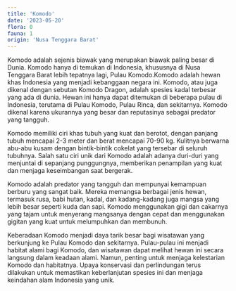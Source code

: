 ```yaml
---
title: 'Komodo'
date: '2023-05-20'
flora: 0
fauna: 1
origin: 'Nusa Tenggara Barat'
---
```


Komodo adalah sejenis biawak yang merupakan biawak paling besar di Dunia. Komodo hanya di temukan di Indonesia, khususnya di Nusa Tenggara Barat lebih tepatnya lagi, Pulau Komodo.Komodo adalah hewan khas Indonesia yang menjadi kebanggaan negara ini. Komodo, atau juga dikenal dengan sebutan Komodo Dragon, adalah spesies kadal terbesar yang ada di dunia. Hewan ini hanya dapat ditemukan di beberapa pulau di Indonesia, terutama di Pulau Komodo, Pulau Rinca, dan sekitarnya. Komodo dikenal karena ukurannya yang besar dan reputasinya sebagai predator yang tangguh.

Komodo memiliki ciri khas tubuh yang kuat dan berotot, dengan panjang tubuh mencapai 2-3 meter dan berat mencapai 70-90 kg. Kulitnya berwarna abu-abu kusam dengan bintik-bintik cokelat yang tersebar di seluruh tubuhnya. Salah satu ciri unik dari Komodo adalah adanya duri-duri yang menjuntai di sepanjang punggungnya, memberikan penampilan yang kuat dan menjaga keseimbangan saat bergerak.

Komodo adalah predator yang tangguh dan mempunyai kemampuan berburu yang sangat baik. Mereka memangsa berbagai jenis hewan, termasuk rusa, babi hutan, kadal, dan kadang-kadang juga mangsa yang lebih besar seperti kuda dan sapi. Komodo menggunakan gigi dan cakarnya yang tajam untuk menyerang mangsanya dengan cepat dan menggunakan gigitan yang kuat untuk melumpuhkan dan membunuh.

Keberadaan Komodo menjadi daya tarik besar bagi wisatawan yang berkunjung ke Pulau Komodo dan sekitarnya. Pulau-pulau ini menjadi habitat alami bagi Komodo, dan wisatawan dapat melihat hewan ini secara langsung dalam keadaan alami. Namun, penting untuk menjaga kelestarian Komodo dan habitatnya. Upaya konservasi dan perlindungan terus dilakukan untuk memastikan keberlanjutan spesies ini dan menjaga keindahan alam Indonesia yang unik.
